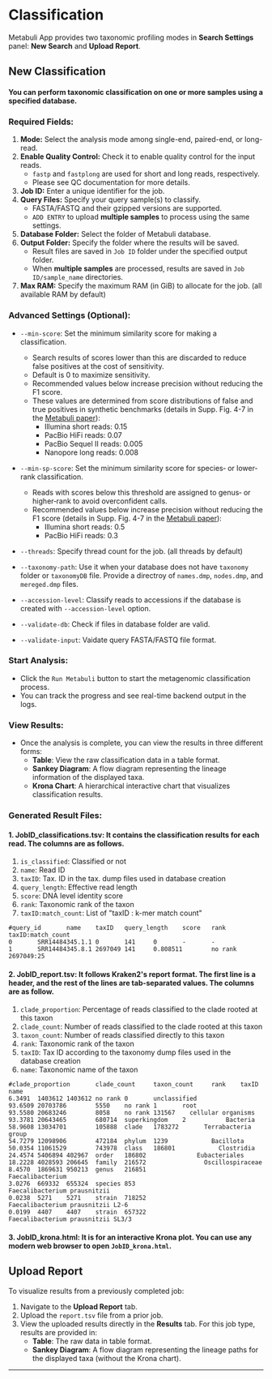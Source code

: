 # Classification
Metabuli App provides two taxonomic profiling modes in **Search Settings** panel: **New Search** and **Upload Report**.
<!-- <img alt="SearchPage_Demo_Image" src="https://github.com/user-attachments/assets/9ab5a86c-5603-4dc7-be3b-baf2ed490ef0" style="max-height: 600px; width: auto;"> -->

## New Classification
#### You can perform taxonomic classification on one or more samples using a specified database.
### Required Fields:
1. **Mode:** Select the analysis mode among single-end, paired-end, or long-read.
2. **Enable Quality Control:** Check it to enable quality control for the input reads. 
    - `fastp` and `fastplong` are used for short and long reads, respectively.
    - Please see QC documentation for more details.
3. **Job ID:** Enter a unique identifier for the job.
4. **Query Files:** Specify your query sample(s) to classify.
    - FASTA/FASTQ and their gzipped versions are supported.
    - `ADD ENTRY` to upload **multiple samples** to process using the same settings.
5. **Database Folder:** Select the folder of Metabuli database.
6. **Output Folder:** Specify the folder where the results will be saved.
    - Result files are saved in `Job ID` folder under the specified output folder.
    - When **multiple samples** are processed, results are saved in `Job ID/sample_name` directories.
7. **Max RAM:** Specify the maximum RAM (in GiB) to allocate for the job. (all available RAM by default)

### Advanced Settings (Optional): 
- `--min-score`: Set the minimum similarity score for making a classification.
    - Search results of scores lower than this are discarded to reduce false positives at the cost of sensitivity.
    - Default is 0 to maximize sensitivity.
    - Recommended values below increase precision without reducing the F1 score.
    - These values are determined from score distributions of false and true positives in synthetic benchmarks (details in Supp. Fig. 4-7 in the [Metabuli paper](https://www.nature.com/articles/s41592-024-02273-y.epdf?sharing_token=je_2D5Su0-xVOSjuKSAXF9RgN0jAjWel9jnR3ZoTv0M7gE7NDF_xi_3sW8QdRiwfSJNwqaXItSoeCvr7cvcoQxKLt0oROgWc6urmki9tP80cXEuHPN0D7b4y9y3i8Yv7sZw8MxxhAj7W6p9eZE2zaK3eozdOkXvwADVfso9cXIM%3D)):
        - Illumina short reads: 0.15 
        - PacBio HiFi reads: 0.07
        - PacBio Sequel II reads: 0.005
        - Nanopore long reads: 0.008
- `--min-sp-score`: Set the minimum similarity score for species‐ or lower‐rank classification.
    - Reads with scores below this threshold are assigned to genus‐ or higher‐rank to avoid overconfident calls.
    - Recommended values below increase precision without reducing the F1 score (details in Supp. Fig. 4-7 in the [Metabuli paper](https://www.nature.com/articles/s41592-024-02273-y.epdf?sharing_token=je_2D5Su0-xVOSjuKSAXF9RgN0jAjWel9jnR3ZoTv0M7gE7NDF_xi_3sW8QdRiwfSJNwqaXItSoeCvr7cvcoQxKLt0oROgWc6urmki9tP80cXEuHPN0D7b4y9y3i8Yv7sZw8MxxhAj7W6p9eZE2zaK3eozdOkXvwADVfso9cXIM%3D)):
        - Illumina short reads: 0.5 
        - PacBio HiFi reads: 0.3        
- `--threads`: Specify thread count for the job. (all threads by default)


- `--taxonomy-path`: Use it when your database does not have `taxonomy` folder or `taxonomyDB` file. Provide a directroy of `names.dmp`, `nodes.dmp`, and `mereged.dmp` files. 
- `--accession-level`: Classify reads to accessions if the database is created with `--accession-level` option.
- `--validate-db`: Check if files in database folder are valid.
- `--validate-input`: Vaidate query FASTA/FASTQ file format.

### Start Analysis: 
- Click the `Run Metabuli` button to start the metagenomic classification process.
- You can track the progress and see real-time backend output in the logs.

### View Results: 
   - Once the analysis is complete, you can view the results in three different forms:
     - **Table**: View the raw classification data in a table format.
     - **Sankey Diagram**: A flow diagram representing the lineage information of the displayed taxa.
     - **Krona Chart**: A hierarchical interactive chart that visualizes classification results.

### Generated Result Files:
#### 1. JobID_classifications.tsv: It contains the classification results for each read. The columns are as follows.
1. `is_classified`: Classified or not
2. `name`: Read ID
3. `taxID`: Tax. ID in the tax. dump files used in database creation
4. `query_length`: Effective read length
5. `score`: DNA level identity score
6. `rank`: Taxonomic rank of the taxon
7. `taxID:match_count`: List of "taxID : k-mer match count"
```
#query_id       name    taxID   query_length    score   rank    taxID:match_count
0       SRR14484345.1.1 0       141     0       -       -
1       SRR14484345.8.1 2697049 141     0.808511        no rank 2697049:25
```
#### 2. JobID_report.tsv: It follows Kraken2's report format. The first line is a header, and the rest of the lines are tab-separated values. The columns are as follow.

1. `clade_proportion`: Percentage of reads classified to the clade rooted at this taxon
2. `clade_count`: Number of reads classified to the clade rooted at this taxon
3. `taxon_count`: Number of reads classified directly to this taxon
4. `rank`: Taxonomic rank of the taxon
5. `taxID`: Tax ID according to the taxonomy dump files used in the database creation
6. `name`: Taxonomic name of the taxon

```
#clade_proportion       clade_count     taxon_count     rank    taxID   name
6.3491  1403612 1403612 no rank 0       unclassified
93.6509 20703786        5550    no rank 1       root
93.5580 20683246        8058    no rank 131567    cellular organisms
93.3781 20643465        680714  superkingdom    2           Bacteria
58.9608 13034701        105888  clade   1783272       Terrabacteria group
54.7279 12098906        472184  phylum  1239            Bacillota
50.0354 11061529        743978  class   186801            Clostridia
24.4574 5406894 402967  order   186802              Eubacteriales
18.2228 4028593 206645  family  216572                Oscillospiraceae
8.4570  1869631 950213  genus   216851                  Faecalibacterium
3.0276  669332  655324  species 853                       Faecalibacterium prausnitzii
0.0238  5271    5271    strain  718252                      Faecalibacterium prausnitzii L2-6
0.0199  4407    4407    strain  657322                      Faecalibacterium prausnitzii SL3/3
```

#### 3. JobID_krona.html: It is for an interactive Krona plot. You can use any modern web browser to open `JobID_krona.html`.

## Upload Report

To visualize results from a previously completed job:

1. Navigate to the **Upload Report** tab.
2. Upload the `report.tsv` file from a prior job.
3. View the uploaded results directly in the **Results** tab. For this job type, results are provided in:
   - **Table**: The raw data in table format.
   - **Sankey Diagram**: A flow diagram representing the lineage paths for the displayed taxa (without the Krona chart).
   
---
